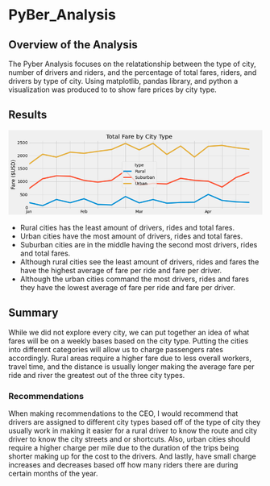 # PyBer_Analysis
## Overview of the Analysis
The Pyber Analysis focuses on the relatationship between the type of city, number of drivers and riders, and the percentage of total fares, riders, and drivers by type of city. Using matplotlib, pandas library, and python a visualization was produced to to show fare prices by city type.
## Results
![summary](https://raw.githubusercontent.com/damansandhu/PyBer_Analysis/main/PyBer_fare_summary.png)
* Rural cities has the least amount of drivers, rides and total fares.
* Urban cities have the most amount of drivers, rides and total fares.
* Suburban cities are in the middle having the second most drivers, rides and total fares.
* Although rural cities see the least amount of drivers, rides and fares the have the highest average of fare per ride and fare per driver.
* Although the urban cities command the most drivers, rides and fares they have the lowest average of fare per ride and fare per driver.
## Summary
While we did not explore every city, we can put together an idea of what fares will be on a weekly bases based on the city type. Putting the cities into different categories will allow us to charge passengers rates accordingly. Rural areas require a higher fare due to less overall workers, travel time, and the distance is usually longer making the average fare per ride and river the greatest out of the three city types.
### Recommendations
When making recommendations to the CEO, I would recommend that drivers are assigned to different city types based off of the type of city they usually work in making it easier for a rural driver to know the route and city driver to know the city streets and or shortcuts. Also, urban cities should require a higher charge per mile due to the duration of the trips being shorter making up for the cost to the drivers. And lastly, have small charge increases and decreases based off how many riders there are during certain months of the year.

